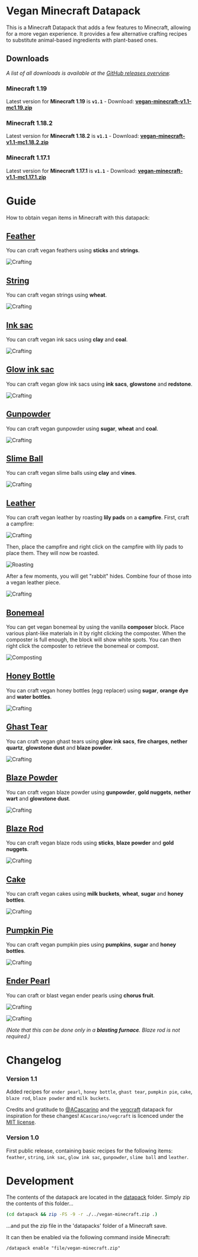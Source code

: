 # Vegan Minecraft Datapack

This is a Minecraft Datapack that adds a few features to Minecraft, allowing for a more vegan experience. It provides a few alternative crafting recipes to substitute animal-based ingredients with plant-based ones.

## Downloads
*A list of all downloads is available at the [GitHub releases overview](https://github.com/Wendelstein7/Vegan-Minecraft/releases).*

### Minecraft 1.19

Latest version for **Minecraft 1.19** is **`v1.1`** - Download: **[vegan-minecraft-v1.1-mc1.19.zip](https://github.com/Wendelstein7/Vegan-Minecraft/releases/download/v1.1/vegan-minecraft-v1.1-mc1.19.zip)**

### Minecraft 1.18.2
Latest version for **Minecraft 1.18.2** is **`v1.1`** - Download: **[vegan-minecraft-v1.1-mc1.18.2.zip](https://github.com/Wendelstein7/Vegan-Minecraft/releases/download/v1.1/vegan-minecraft-v1.1-mc1.18.2.zip)**

### Minecraft 1.17.1
Latest version for **Minecraft 1.17.1** is **`v1.1`** - Download: **[vegan-minecraft-v1.1-mc1.17.1.zip](https://github.com/Wendelstein7/Vegan-Minecraft/releases/download/v1.1/vegan-minecraft-v1.1-mc1.17.1.zip)**


# Guide
How to obtain vegan items in Minecraft with this datapack:

## [Feather](datapack/data/vegan/recipes/feather.json)
You can craft vegan feathers using **sticks** and **strings**.

![Crafting](assets/feather.png)


## [String](datapack/data/vegan/recipes/string.json)
You can craft vegan strings using **wheat**.

![Crafting](assets/string.png)


## [Ink sac](datapack/data/vegan/recipes/ink_sac.json)
You can craft vegan ink sacs using **clay** and **coal**.

![Crafting](assets/ink_sac.png)


## [Glow ink sac](datapack/data/vegan/recipes/glow_ink_sac.json)
You can craft vegan glow ink sacs using **ink sacs**, **glowstone** and **redstone**.

![Crafting](assets/glow_ink_sac.png)


## [Gunpowder](datapack/data/vegan/recipes/gunpowder.json)
You can craft vegan gunpowder using **sugar**, **wheat** and **coal**.

![Crafting](assets/gunpowder.png)


## [Slime Ball](datapack/data/vegan/recipes/slime_ball.json)
You can craft vegan slime balls using **clay** and **vines**.

![Crafting](assets/slime.png)


## [Leather](datapack/data/vegan/recipes/leather.json)
You can craft vegan leather by roasting **lily pads** on a **campfire**. First, craft a campfire:

![Crafting](assets/campfire.png)

Then, place the campfire and right click on the campfire with lily pads to place them. They will now be roasted.

![Roasting](assets/campfire_leather.png)

After a few moments, you will get "rabbit" hides. Combine four of those into a vegan leather piece.

![Crafting](assets/leather.png)


## [Bonemeal](#)
You can get vegan bonemeal by using the vanilla **composer** block. Place various plant-like materials in it by right clicking the composter. When the composter is full enough, the block will show white spots. You can then right click the composter to retrieve the bonemeal or compost.

![Composting](assets/composter.png)


## [Honey Bottle](datapack/data/vegan/recipes/honey_bottle.json)
You can craft vegan honey bottles (egg replacer) using **sugar**, **orange dye** and **water bottles**.

![Crafting](assets/honey_bottle.png)


## [Ghast Tear](datapack/data/vegan/recipes/ghast_tear.json)
You can craft vegan ghast tears using **glow ink sacs**, **fire charges**, **nether quartz**, **glowstone dust** and **blaze powder**.

![Crafting](assets/ghast_tear.png)


## [Blaze Powder](datapack/data/vegan/recipes/blaze_powder.json)
You can craft vegan blaze powder using **gunpowder**, **gold nuggets**, **nether wart** and **glowstone dust**.

![Crafting](assets/blaze_powder.png)


## [Blaze Rod](datapack/data/vegan/recipes/blaze_rod.json)
You can craft vegan blaze rods using **sticks**, **blaze powder** and **gold nuggets**.

![Crafting](assets/blaze_rod.png)


## [Cake](datapack/data/vegan/recipes/cake.json)
You can craft vegan cakes using **milk buckets**, **wheat**, **sugar** and **honey bottles**.

![Crafting](assets/cake.png)


## [Pumpkin Pie](datapack/data/vegan/recipes/pumpkin_pie.json)
You can craft vegan pumpkin pies using **pumpkins**, **sugar** and **honey bottles**.

![Crafting](assets/pumpkin_pie.png)


## [Ender Pearl](datapack/data/vegan/recipes/ender_pearl_crafting.json)
You can craft or blast vegan ender pearls using **chorus fruit**.

![Crafting](assets/ender_pearl.png)

![Crafting](assets/ender_pearl_blasting.png)

_(Note that this can be done only in a **blasting furnace**. Blaze rod is not required.)_

# Changelog

### Version 1.1
Added recipes for `ender pearl`, `honey bottle`, `ghast tear`, `pumpkin pie`, `cake`, `blaze rod`, `blaze powder` and `milk buckets`.

Credits and gratitude to [@ACascarino](https://github.com/ACascarino) and the [vegcraft](https://github.com/ACascarino/vegcraft) datapack for inspiration for these changes! `ACascarino/vegcraft` is licenced under the [MIT license](https://github.com/ACascarino/vegcraft/blob/develop/LICENSE).

### Version 1.0
First public release, containing basic recipes for the following items: `feather`, `string`, `ink sac`, `glow ink sac`, `gunpowder`, `slime ball` and `leather`. 

# Development

The contents of the datapack are located in the [datapack](./datapack/) folder. Simply zip the contents of this folder...

```bash
(cd datapack && zip -FS -9 -r ./../vegan-minecraft.zip .)
```

...and put the zip file in the 'datapacks' folder of a Minecraft save.

It can then be enabled via the following command inside Minecraft:

```minecraft
/datapack enable "file/vegan-minecraft.zip"
```